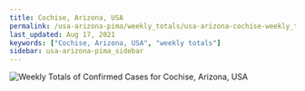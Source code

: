 ```yaml
---
title: Cochise, Arizona, USA
permalink: /usa-arizona-pima/weekly_totals/usa-arizona-cochise-weekly_totals.html
last_updated: Aug 17, 2021
keywords: ["Cochise, Arizona, USA", "weekly totals"]
sidebar: usa-arizona-pima_sidebar
---
```


![Weekly Totals of Confirmed Cases for Cochise, Arizona, USA](/covid_tracker/images/graphs/usa-arizona-cochise-weekly_totals_graph.png)
